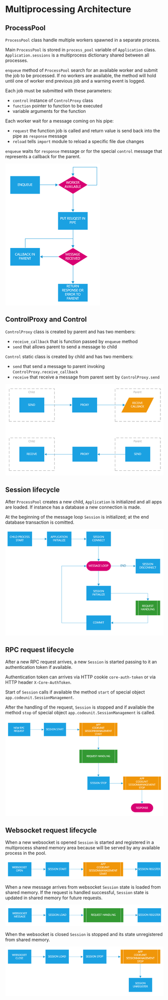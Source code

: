 # Multiprocessing Architecture

## ProcessPool
`ProcessPool` class handle multiple workers spawned in a separate process.

Main `ProcessPool` is stored in `process_pool` variable of `Application` class. 
`Application.sessions` is a multiprocess dictionary shared between all processes.

`enqueue` method of `ProcessPool` search for an available worker and submit the
job to be processed. If no workers are available, the method will hold until one of
worker end previous job and a warning event is logged.

Each job must be submitted with these parameters:
* `control` instance of `ControlProxy` class
* `function` pointer to function to be executed
* variable arguments for the function

Each worker wait for a message coming on his pipe:
* `request` the function job is called and return value is send back into the 
pipe as `response` message
* `reload` tells `import` module to reload a specific file due changes

`enqueue` waits for `response` message or for the special `control` message that 
represents a callback for the parent.

![](img/worker.png)

## ControlProxy and Control
`ControlProxy` class is created by parent and has two members:
* `receive_callback` that is function passed by `enqueue` method
* `send` that allows parent to send a message to child

`Control` static class is created by child and has two members:
* `send` that send a message to parent invoking `ControlProxy.receive_callback`
* `receive` that receive a message from parent sent by `ControlProxy.send`

![](img/proxy.png)

## Session lifecycle
After `ProcessPool` creates a new child, `Application` is initialized and all apps are loaded. If instance has a database a new connection is made.

At the beginning of the message loop `Session` is initialized; at the end database transaction is comitted.

![](img/session.png)

## RPC request lifecycle
After a new RPC request arrives, a new `Session` is started passing to it an authentication token if available.

Authentication token can arrives via HTTP cookie `core-auth-token` or via HTTP header `X-Core-AuthToken`.

Start of `Session` calls if available the method  `start` of special object `app.codeunit.SessionManagement`.

After the handling of the request, `Session` is stopped and  if available the method  `stop` of special object `app.codeunit.SessionManagement` is called.

![](img/rpclife.png)

## Websocket request lifecycle
When a new websocket is opened `Session` is started and registered in a multiprocess shared memory area because will be served by any available process in the pool.

![](img/wsopen.png)

When a new message arrives from websocket `Session` state is loaded from shared memory. If the request is handled successful, `Session` state is updated in shared memory for future requests.

![](img/wsmessage.png)

When the websocket is closed `Session` is stopped and its state unregistered from shared memory.

![](img/wsclose.png)